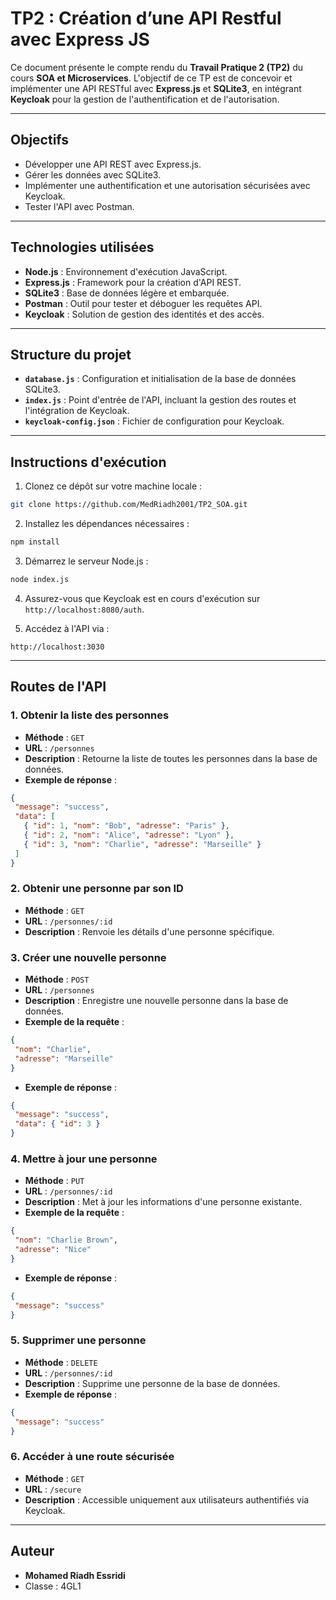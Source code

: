 # TP2 : Création d’une API Restful avec Express JS

Ce document présente le compte rendu du **Travail Pratique 2 (TP2)** du cours **SOA et Microservices**. L'objectif de ce TP est de concevoir et implémenter une API RESTful avec **Express.js** et **SQLite3**, en intégrant **Keycloak** pour la gestion de l'authentification et de l'autorisation.

---

## Objectifs

- Développer une API REST avec Express.js.
- Gérer les données avec SQLite3.
- Implémenter une authentification et une autorisation sécurisées avec Keycloak.
- Tester l'API avec Postman.

---

## Technologies utilisées

- **Node.js** : Environnement d'exécution JavaScript.
- **Express.js** : Framework pour la création d'API REST.
- **SQLite3** : Base de données légère et embarquée.
- **Postman** : Outil pour tester et déboguer les requêtes API.
- **Keycloak** : Solution de gestion des identités et des accès.

---

## Structure du projet

- **`database.js`** : Configuration et initialisation de la base de données SQLite3.
- **`index.js`** : Point d'entrée de l'API, incluant la gestion des routes et l'intégration de Keycloak.
- **`keycloak-config.json`** : Fichier de configuration pour Keycloak.

---

## Instructions d'exécution

1. Clonez ce dépôt sur votre machine locale :

```bash
git clone https://github.com/MedRiadh2001/TP2_SOA.git
```
 2. Installez les dépendances nécessaires :

 ```bash
 npm install
 ```
 3. Démarrez le serveur Node.js :

 ```bash
 node index.js
 ```
 4. Assurez-vous que Keycloak est en cours d'exécution sur `http://localhost:8080/auth`.
 
 5. Accédez à l'API via :
 
 ```
 http://localhost:3030
 ```
 
 ---
 
 ## Routes de l'API
 
 ### 1. Obtenir la liste des personnes
 - **Méthode** : `GET`
 - **URL** : `/personnes`
 - **Description** : Retourne la liste de toutes les personnes dans la base de données.
 - **Exemple de réponse** :
 ```json
{ 
  "message": "success", 
  "data": [ 
    { "id": 1, "nom": "Bob", "adresse": "Paris" }, 
    { "id": 2, "nom": "Alice", "adresse": "Lyon" },
    { "id": 3, "nom": "Charlie", "adresse": "Marseille" }
  ] 
}
 ```
 ### 2. Obtenir une personne par son ID
 - **Méthode** : `GET`
 - **URL** : `/personnes/:id`
 - **Description** : Renvoie les détails d'une personne spécifique.
 
 ### 3. Créer une nouvelle personne
 - **Méthode** : `POST`
 - **URL** : `/personnes`
 - **Description** : Enregistre une nouvelle personne dans la base de données.
 - **Exemple de la requête** :
 ```json
{ 
  "nom": "Charlie", 
  "adresse": "Marseille" 
}
 ```
 - **Exemple de réponse** :
 ```json
{ 
  "message": "success", 
  "data": { "id": 3 } 
}
 ```
 ### 4. Mettre à jour une personne
 - **Méthode** : `PUT`
 - **URL** : `/personnes/:id`
 - **Description** : Met à jour les informations d'une personne existante.
 - **Exemple de la requête** :
 ```json
{ 
  "nom": "Charlie Brown", 
  "adresse": "Nice" 
}
 ```
 - **Exemple de réponse** :
 ```json
{ 
  "message": "success" 
}
 ```
 ### 5. Supprimer une personne
 - **Méthode** : `DELETE`
 - **URL** : `/personnes/:id`
 - **Description** : Supprime une personne de la base de données.
 - **Exemple de réponse** :
 ```json
{ 
  "message": "success" 
}
 ```
 ### 6. Accéder à une route sécurisée
 - **Méthode** : `GET`
 - **URL** : `/secure`
 - **Description** : Accessible uniquement aux utilisateurs authentifiés via Keycloak.  
 ---

 
 ## Auteur
 
 - **Mohamed Riadh Essridi**
 - Classe : 4GL1
